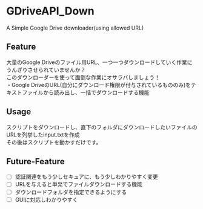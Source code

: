 # GDriveAPI_Down
A Simple Google Drive downloader(using allowed URL)
## Feature
大量のGoogle Driveのファイル用URL、一つ一つダウンロードしていく作業にうんざりさせられていませんか？  
このダウンローダーを使って面倒な作業にオサラバしましょう！  
・Google DriveのURL(自分にダウンロード権限が付与されているもののみ)をテキストファイルから読み出し、一括でダウンロードする機能   


## Usage
スクリプトをダウンロードし、直下のフォルダにダウンロードしたいファイルのURLを列挙したinput.txtを作成  
その後はスクリプトを動かすだけです。  
## Future-Feature
- [ ] 認証関連をもう少しセキュアに、もう少しわかりやすく変更
- [ ] URLを与えると単発でファイルダウンロードする機能
- [ ] ダウンロードフォルダを指定できるようにする
- [ ] GUIに対応しわかりやすく
